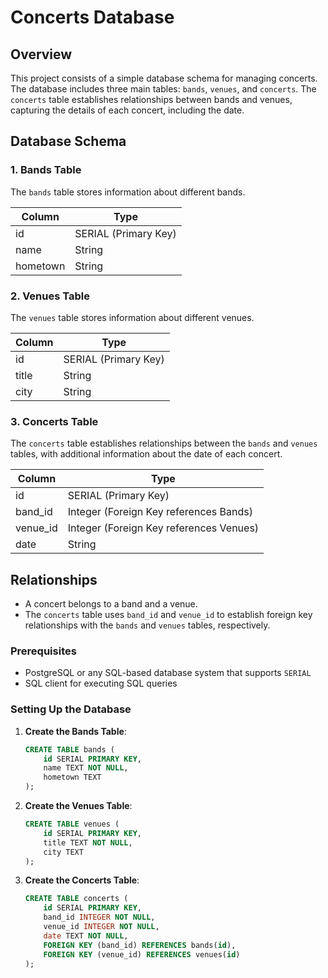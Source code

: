 # Concerts Database

## Overview

This project consists of a simple database schema for managing concerts. The database includes three main tables: `bands`, `venues`, and `concerts`. The `concerts` table establishes relationships between bands and venues, capturing the details of each concert, including the date.

## Database Schema

### 1. Bands Table

The `bands` table stores information about different bands.

| Column   | Type                 |
| -------- | -------------------- |
| id       | SERIAL (Primary Key) |
| name     | String               |
| hometown | String               |

### 2. Venues Table

The `venues` table stores information about different venues.

| Column | Type                 |
| ------ | -------------------- |
| id     | SERIAL (Primary Key) |
| title  | String               |
| city   | String               |

### 3. Concerts Table

The `concerts` table establishes relationships between the `bands` and `venues` tables, with additional information about the date of each concert.

| Column   | Type                                    |
| -------- | --------------------------------------- |
| id       | SERIAL (Primary Key)                    |
| band_id  | Integer (Foreign Key references Bands)  |
| venue_id | Integer (Foreign Key references Venues) |
| date     | String                                  |

## Relationships

- A concert belongs to a band and a venue.
- The `concerts` table uses `band_id` and `venue_id` to establish foreign key relationships with the `bands` and `venues` tables, respectively.

### Prerequisites

- PostgreSQL or any SQL-based database system that supports `SERIAL`
- SQL client for executing SQL queries

### Setting Up the Database

1. **Create the Bands Table**:
   ```sql
   CREATE TABLE bands (
       id SERIAL PRIMARY KEY,
       name TEXT NOT NULL,
       hometown TEXT
   );
   ```
2. **Create the Venues Table**:
   ```sql
   CREATE TABLE venues (
       id SERIAL PRIMARY KEY,
       title TEXT NOT NULL,
       city TEXT
   );
   ```
3. **Create the Concerts Table**:
   ```sql
   CREATE TABLE concerts (
       id SERIAL PRIMARY KEY,
       band_id INTEGER NOT NULL,
       venue_id INTEGER NOT NULL,
       date TEXT NOT NULL,
       FOREIGN KEY (band_id) REFERENCES bands(id),
       FOREIGN KEY (venue_id) REFERENCES venues(id)
   );
   ```
